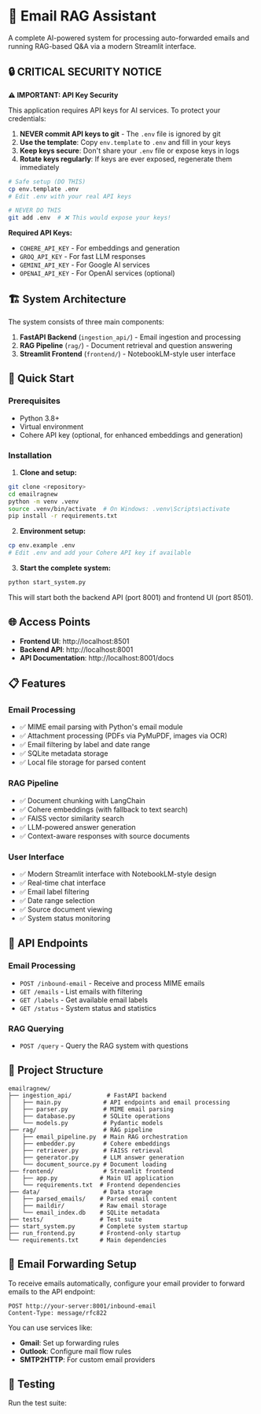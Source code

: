 # 📧 Email RAG Assistant

A complete AI-powered system for processing auto-forwarded emails and running RAG-based Q&A via a modern Streamlit interface.

## 🔒 CRITICAL SECURITY NOTICE

**⚠️ IMPORTANT: API Key Security**

This application requires API keys for AI services. To protect your credentials:

1. **NEVER commit API keys to git** - The `.env` file is ignored by git
2. **Use the template**: Copy `env.template` to `.env` and fill in your keys
3. **Keep keys secure**: Don't share your `.env` file or expose keys in logs
4. **Rotate keys regularly**: If keys are ever exposed, regenerate them immediately

```bash
# Safe setup (DO THIS)
cp env.template .env
# Edit .env with your real API keys

# NEVER DO THIS
git add .env  # ❌ This would expose your keys!
```

**Required API Keys:**
- `COHERE_API_KEY` - For embeddings and generation
- `GROQ_API_KEY` - For fast LLM responses  
- `GEMINI_API_KEY` - For Google AI services
- `OPENAI_API_KEY` - For OpenAI services (optional)

## 🏗️ System Architecture

The system consists of three main components:

1. **FastAPI Backend** (`ingestion_api/`) - Email ingestion and processing
2. **RAG Pipeline** (`rag/`) - Document retrieval and question answering
3. **Streamlit Frontend** (`frontend/`) - NotebookLM-style user interface

## 🚀 Quick Start

### Prerequisites

- Python 3.8+
- Virtual environment
- Cohere API key (optional, for enhanced embeddings and generation)

### Installation

1. **Clone and setup:**
```bash
git clone <repository>
cd emailragnew
python -m venv .venv
source .venv/bin/activate  # On Windows: .venv\Scripts\activate
pip install -r requirements.txt
```

2. **Environment setup:**
```bash
cp env.example .env
# Edit .env and add your Cohere API key if available
```

3. **Start the complete system:**
```bash
python start_system.py
```

This will start both the backend API (port 8001) and frontend UI (port 8501).

## 🌐 Access Points

- **Frontend UI**: http://localhost:8501
- **Backend API**: http://localhost:8001
- **API Documentation**: http://localhost:8001/docs

## 📋 Features

### Email Processing
- ✅ MIME email parsing with Python's email module
- ✅ Attachment processing (PDFs via PyMuPDF, images via OCR)
- ✅ Email filtering by label and date range
- ✅ SQLite metadata storage
- ✅ Local file storage for parsed content

### RAG Pipeline
- ✅ Document chunking with LangChain
- ✅ Cohere embeddings (with fallback to text search)
- ✅ FAISS vector similarity search
- ✅ LLM-powered answer generation
- ✅ Context-aware responses with source documents

### User Interface
- ✅ Modern Streamlit interface with NotebookLM-style design
- ✅ Real-time chat interface
- ✅ Email label filtering
- ✅ Date range selection
- ✅ Source document viewing
- ✅ System status monitoring

## 🔧 API Endpoints

### Email Processing
- `POST /inbound-email` - Receive and process MIME emails
- `GET /emails` - List emails with filtering
- `GET /labels` - Get available email labels
- `GET /status` - System status and statistics

### RAG Querying
- `POST /query` - Query the RAG system with questions

## 📁 Project Structure

```
emailragnew/
├── ingestion_api/          # FastAPI backend
│   ├── main.py            # API endpoints and email processing
│   ├── parser.py          # MIME email parsing
│   ├── database.py        # SQLite operations
│   └── models.py          # Pydantic models
├── rag/                   # RAG pipeline
│   ├── email_pipeline.py  # Main RAG orchestration
│   ├── embedder.py        # Cohere embeddings
│   ├── retriever.py       # FAISS retrieval
│   ├── generator.py       # LLM answer generation
│   └── document_source.py # Document loading
├── frontend/              # Streamlit frontend
│   ├── app.py            # Main UI application
│   └── requirements.txt  # Frontend dependencies
├── data/                  # Data storage
│   ├── parsed_emails/    # Parsed email content
│   ├── maildir/          # Raw email storage
│   └── email_index.db    # SQLite metadata
├── tests/                # Test suite
├── start_system.py       # Complete system startup
├── run_frontend.py       # Frontend-only startup
└── requirements.txt      # Main dependencies
```

## 🔄 Email Forwarding Setup

To receive emails automatically, configure your email provider to forward emails to the API endpoint:

```
POST http://your-server:8001/inbound-email
Content-Type: message/rfc822
```

You can use services like:
- **Gmail**: Set up forwarding rules
- **Outlook**: Configure mail flow rules
- **SMTP2HTTP**: For custom email providers

## 🧪 Testing

Run the test suite:

```